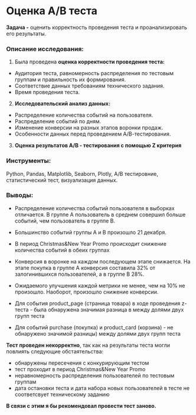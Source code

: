 # Оценка A/B теста
**Задача -** оценить корректность проведения теста и проанализировать его результаты.

### Описание исследования: 
1. Была проведена **оценка корректности проведения теста:**
- Аудитория теста, равномерность распределения по тестовым группам и правильность их формирования.
- Соответствие данных требованиям технического задания.
- Время проведения теста.
2. **Исследовательский анализ данных:**
- Распределение количества событий на пользователя.
- Распределение событий по дням.
- Изменение конверсии на разных этапов воронки продаж.
- Особенности данных перед проведением А/В-тестирования.
3. **Оценка результатов А/В - тестирования с помощью Z критерия**

### Инструменты: 
Python, Pandas, Matplotlib, Seaborn, Plotly, A/B тестировние, статистический тест, визуализация данных.

### Выводы:
- Распределение количества событий пользователя в выборках отличается. В группе А пользователь в среднем совершил больше событий, чем пользователь в группе В.

- Большинство событий группы А и В произошло 21 декабря.

- В период Christmas&New Year Promo происходит снижение количества событий в обеих группах

- Конверсия в воронке на каждом последующем этапе снижается. На этапе покупка в группе А конверсия составила 32% от залогинившихся пользователей, а в группе В 28%.

- Ожидаемого улучшения каждой метрики не менее, чем на 10% не произошло. Наоборот, произошло снижение конверсии.

- Для события product_page (страница товара) в ходе проведения z-теста  - была обнаружена значимая разница в между долями двух групп теста

- Для событий purchase (покупка) и product_card (корзина) - не обнаружено значимой разницы) между долями двух групп теста

**Тест проведен некорректно**, так как на результаты теста могли повлиять следующие обстаятельства:

- обнаружены пересечения с конкурирующим тестом 
- тест проходит в период Christmas&New Year Promo
- неравномерность распределения пользователей по тестовым группам
- дата остановки теста и дата набора новых пользователей в тесте не соответсвует техническому заданию

**В связи с этим я бы рекомендовал провести тест заново.**
